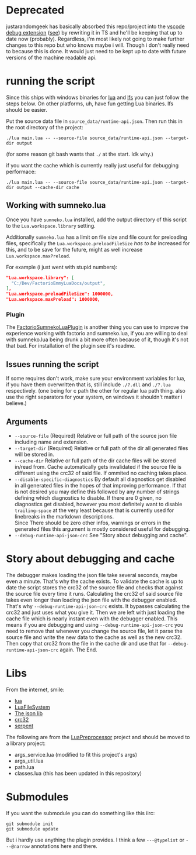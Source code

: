 
# Deprecated

justarandomgeek has basically absorbed this repo/project into the
[vscode debug extension](https://github.com/justarandomgeek/vscode-factoriomod-debug)
([see](https://github.com/justarandomgeek/vscode-factoriomod-debug/blob/master/workspace.md#editor--extensions))
by rewriting it in TS and he'll be keeping that up to date now (probably). Regardless, i'm
most likely not going to make further changes to this repo but who knows maybe i will. Though
i don't really need to because this is done. It would just need to be kept up to date with future
versions of the machine readable api.

# running the script

Since this ships with windows binaries for [lua](http://www.lua.org/) and
[lfs](https://keplerproject.github.io/luafilesystem/) you can just follow the steps below.
On other platforms, uh, have fun getting Lua binaries. lfs should be easier.

Put the source data file in `source_data/runtime-api.json`.
Then run this in the root directory of the project:
```
./lua main.lua -- --source-file source_data/runtime-api.json --target-dir output
```
(for some reason git bash wants that `./` at the start. Idk why.)

if you want the cache which is currently really just useful for debugging performace:
```
./lua main.lua -- --source-file source_data/runtime-api.json --target-dir output --cache-dir cache
```

## Working with sumneko.lua

Once you have `sumneko.lua` installed, add the output directory of this script to the `Lua.workspace.library` setting.

Additionally `sumneko.lua` has a limit on file size and file count for preloading files,
specifically the `Lua.workspace.preloadFileSize` _has to be_ increased for this, and to be save for the future,
might as well increase `Lua.workspace.maxPreload`.

For example (i just went with stupid numbers):
```json
"Lua.workspace.library": [
  "C:/Dev/FactorioEmmyLuaDocs/output",
],
"Lua.workspace.preloadFileSize": 1000000,
"Lua.workspace.maxPreload": 1000000,
```

### Plugin

The [FactorioSumnekoLuaPlugin](https://github.com/JanSharp/FactorioSumnekoLuaPlugin) is another thing you can use to improve
the experience working with factorio and sumneko.lua, if you are willing to deal with sumneko.lua being drunk a bit more often because of it,
though it's not that bad. For installation of the plugin see it's readme.

## Issues running the script

If some requires don't work, make sure your environment variables for lua,
if you have them overwritten that is, still include `./?.dll` and `./?.lua` respectively.
(one being for c path the other for regular lua path thing. also use the right separators
for your system, on windows it shouldn't matter i believe.)

## Arguments

- `--source-file` (Required) Relative or full path of the source json file including name and extension.
- `--target-dir` (Required) Relative or full path of the dir all generated files will be stored in.
- `--cache-dir` Relative or full path of the dir cache files will be stored in/read from. Cache automatically gets invalidated if the source file is different using the crc32 of said file. If ommited no caching takes place.
- `--disable-specific-diagnostics` By default all diagnostics get disabled in all generated files in the hopes of that improving performance. If that is not desired you may define this followed by any number of strings defining which diagnostics to disable. If there are 0 given, no diagnostics get disabled, however you most definitely want to disable `trailing-space` at the very least because that is currently used for linebreaks in the markdown descriptions.\
  Since There should be zero other infos, warnings or errors in the generated files this argument is mostly considered useful for debugging.
- `--debug-runtime-api-json-crc` See "Story about debugging and cache".

# Story about debugging and cache

The debugger makes loading the json file take several seconds, maybe even a minute.
That's why the cache exists.
To validate the cache is up to date the script stores the crc32 of the source file
and checks that against the source file every time it runs.
Calculating the crc32 of said source file takes even longer than loading the json file
with the debugger enabled.
That's why `--debug-runtime-api-json-crc` exists. It bypasses calculating the crc32 and just
uses what you give it.
Then we are left with just loading the cache file which is nearly instant even with
the debugger enabled.
This means if you are debugging and using `--debug-runtime-api-json-crc` you need to remove
that whenever you change the source file, let it parse the source file and write the
new data to the cache as well as the new crc32. Then copy that crc32 from the file in
the cache dir and use that for `--debug-runtime-api-json-crc` again.
The End.

# Libs

From the internet, smile:
- [lua](http://www.lua.org/)
- [LuaFileSystem](https://keplerproject.github.io/luafilesystem/)
- [The json lib](https://github.com/rxi/json.lua)
- [crc32](https://gist.github.com/SafeteeWoW/080e784e5ebfda42cad486c58e6d26e4)
- [serpent](https://github.com/pkulchenko/serpent)

The following are from the [LuaPreprocessor](https://github.com/JanSharp/FactorioLuaPreprocessor) project and should be moved to a library project:
- args_service.lua (modified to fit this project's args)
- args_util.lua
- path.lua
- classes.lua (this has been updated in this repository)

# Submodules

If you want the submodule you can do something like this iirc:
```
git submodule init
git submodule update
```
But i hardly use anything the plugin provides. I think a few `---@typelist` or `---@narrow` annotations here and there.
